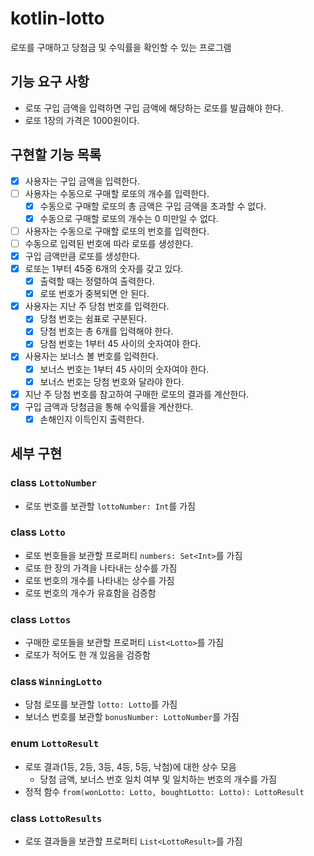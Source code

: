 # kotlin-lotto

로또를 구매하고 당첨금 및 수익률을 확인할 수 있는 프로그램

## 기능 요구 사항

- 로또 구입 금액을 입력하면 구입 금액에 해당하는 로또를 발급해야 한다.
- 로또 1장의 가격은 1000원이다.

## 구현할 기능 목록

- [x] 사용자는 구입 금액을 입력한다.
- [ ] 사용자는 수동으로 구매할 로또의 개수를 입력한다.
  - [x] 수동으로 구매할 로또의 총 금액은 구입 금액을 초과할 수 없다.
  - [x] 수동으로 구매할 로또의 개수는 0 미만일 수 없다.
- [ ] 사용자는 수동으로 구매할 로또의 번호를 입력한다.
- [ ] 수동으로 입력된 번호에 따라 로또를 생성한다.
- [x] 구입 금액만큼 로또를 생성한다.
- [x] 로또는 1부터 45중 6개의 숫자를 갖고 있다.
    - [x] 출력할 때는 정렬하여 출력한다.
    - [x] 로또 번호가 중복되면 안 된다.
- [x] 사용자는 지난 주 당첨 번호를 입력한다.
    - [x] 당첨 번호는 쉼표로 구분된다.
    - [x] 당첨 번호는 총 6개를 입력해야 한다.
    - [x] 당첨 번호는 1부터 45 사이의 숫자여야 한다.
- [x] 사용자는 보너스 볼 번호를 입력한다.
    - [x] 보너스 번호는 1부터 45 사이의 숫자여야 한다.
    - [x] 보너스 번호는 당첨 번호와 달라야 한다.
- [x] 지난 주 당첨 번호를 참고하여 구매한 로또의 결과를 계산한다.
- [x] 구입 금액과 당첨금을 통해 수익률을 계산한다.
    - [x] 손해인지 이득인지 출력한다.

## 세부 구현

### class `LottoNumber`

- 로또 번호를 보관할 `lottoNumber: Int`를 가짐

### class `Lotto`

- 로또 번호들을 보관할 프로퍼티 `numbers: Set<Int>`를 가짐
- 로또 한 장의 가격을 나타내는 상수를 가짐
- 로또 번호의 개수를 나타내는 상수를 가짐
- 로또 번호의 개수가 유효함을 검증함

### class `Lottos`

- 구매한 로또들을 보관할 프로퍼티 `List<Lotto>`를 가짐
- 로또가 적어도 한 개 있음을 검증함

### class `WinningLotto`

- 당첨 로또를 보관할 `lotto: Lotto`를 가짐
- 보너스 번호를 보관할 `bonusNumber: LottoNumber`를 가짐

### enum `LottoResult`

- 로또 결과(1등, 2등, 3등, 4등, 5등, 낙첨)에 대한 상수 모음 
  - 당첨 금액, 보너스 번호 일치 여부 및 일치하는 번호의 개수를 가짐
- 정적 함수 `from(wonLotto: Lotto, boughtLotto: Lotto): LottoResult`

### class `LottoResults`

- 로또 결과들을 보관할 프로퍼티 `List<LottoResult>`를 가짐
